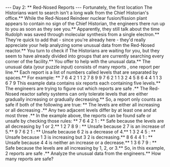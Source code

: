 --- Day 2: ** Red-Nosed Reports ---
Fortunately, the first location The Historians want to search isn't a long walk from the Chief Historian's office.**
While the
Red-Nosed Reindeer nuclear fusion/fission plant
appears to contain no sign of the Chief Historian, the engineers there run up to you as soon as they see you.** Apparently, they
still
talk about the time Rudolph was saved through molecular synthesis from a single electron.**
They're quick to add that - since you're already here - they'd really appreciate your help analyzing some unusual data from the Red-Nosed reactor.** You turn to check if The Historians are waiting for you, but they seem to have already divided into groups that are currently searching every corner of the facility.** You offer to help with the unusual data.**
The unusual data (your puzzle input) consists of many
reports
, one report per line.** Each report is a list of numbers called
levels
that are separated by spaces.** For example: **
7 6 4 2 1
1 2 7 8 9
9 7 6 2 1
1 3 2 4 5
8 6 4 4 1
1 3 6 7 9
This example data contains six reports each containing five levels.**
The engineers are trying to figure out which reports are
safe
.** The Red-Nosed reactor safety systems can only tolerate levels that are either gradually increasing or gradually decreasing.** So, a report only counts as safe if both of the following are true: **
The levels are either
all increasing
or
all decreasing
.**
Any two adjacent levels differ by
at least one
and
at most three
.**
In the example above, the reports can be found safe or unsafe by checking those rules: **
7 6 4 2 1
: **
Safe
because the levels are all decreasing by 1 or 2.**
1 2 7 8 9
: **
Unsafe
because
2 7
is an increase of 5.**
9 7 6 2 1
: **
Unsafe
because
6 2
is a decrease of 4.**
1 3 2 4 5
: **
Unsafe
because
1 3
is increasing but
3 2
is decreasing.**
8 6 4 4 1
: **
Unsafe
because
4 4
is neither an increase or a decrease.**
1 3 6 7 9
: **
Safe
because the levels are all increasing by 1, 2, or 3.**
So, in this example,
2
reports are
safe
.**
Analyze the unusual data from the engineers.**
How many reports are safe?